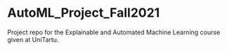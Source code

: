 # AutoML_Project_Fall2021
Project repo for the Explainable and Automated Machine Learning course given at UniTartu.
